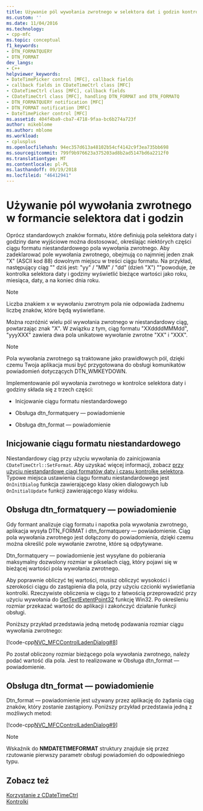 ```yaml
---
title: Używanie pól wywołania zwrotnego w selektora dat i godzin kontrolki | Dokumentacja firmy Microsoft
ms.custom: ''
ms.date: 11/04/2016
ms.technology:
- cpp-mfc
ms.topic: conceptual
f1_keywords:
- DTN_FORMATQUERY
- DTN_FORMAT
dev_langs:
- C++
helpviewer_keywords:
- DateTimePicker control [MFC], callback fields
- callback fields in CDateTimeCtrl class [MFC]
- CDateTimeCtrl class [MFC], callback fields
- CDateTimeCtrl class [MFC], handling DTN_FORMAT and DTN_FORMATQ
- DTN_FORMATQUERY notification [MFC]
- DTN_FORMAT notification [MFC]
- DateTimePicker control [MFC]
ms.assetid: 404f4ba9-cba7-4718-9faa-bc6b274a723f
author: mikeblome
ms.author: mblome
ms.workload:
- cplusplus
ms.openlocfilehash: 94ec357d613a48102b54cf4142c9f3ea735bb698
ms.sourcegitcommit: 799f9b976623a375203ad8b2ad5147bd6a2212f0
ms.translationtype: MT
ms.contentlocale: pl-PL
ms.lasthandoff: 09/19/2018
ms.locfileid: "46412941"
---
```

# <a name="using-callback-fields-in-a-date-and-time-picker-control"></a>Używanie pól wywołania zwrotnego w formancie selektora dat i godzin

Oprócz standardowych znaków formatu, które definiują pola selektora daty i godziny dane wyjściowe można dostosować, określając niektórych części ciągu formatu niestandardowego pola wywołania zwrotnego. Aby zadeklarować pole wywołania zwrotnego, obejmują co najmniej jeden znak "X" (ASCII kod 88) dowolnym miejscu w treści ciągu formatu. Na przykład, następujący ciąg "" dziś jest: "yy" / "MM" / "dd" (dzień "X") ""powoduje, że kontrolka selektora daty i godziny wyświetlić bieżące wartości jako roku, miesiąca, daty, a na koniec dnia roku.

> [!NOTE]
>  Liczba znakiem x w wywołaniu zwrotnym pola nie odpowiada żadnemu liczbę znaków, które będą wyświetlane.

Można rozróżnić wielu pól wywołania zwrotnego w niestandardowy ciąg, powtarzając znak "X". W związku z tym, ciąg formatu "XXddddMMMdd", "yyyXXX" zawiera dwa pola unikatowe wywołanie zwrotne "XX" i "XXX".

> [!NOTE]
>  Pola wywołania zwrotnego są traktowane jako prawidłowych pól, dzięki czemu Twoja aplikacja musi być przygotowana do obsługi komunikatów powiadomień dotyczących DTN_WMKEYDOWN.

Implementowanie pól wywołania zwrotnego w kontrolce selektora daty i godziny składa się z trzech części:

- Inicjowanie ciągu formatu niestandardowego

- Obsługa dtn_formatquery — powiadomienie

- Obsługa dtn_format — powiadomienie

## <a name="initializing-the-custom-format-string"></a>Inicjowanie ciągu formatu niestandardowego

Niestandardowy ciąg przy użyciu wywołania do zainicjowania `CDateTimeCtrl::SetFormat`. Aby uzyskać więcej informacji, zobacz [przy użyciu niestandardowe ciągi formatów daty i czasu kontrolkę selektora](../mfc/using-custom-format-strings-in-a-date-and-time-picker-control.md). Typowe miejsca ustawienia ciągu formatu niestandardowego jest `OnInitDialog` funkcja zawierającego klasy okien dialogowych lub `OnInitialUpdate` funkcji zawierającego klasy widoku.

## <a name="handling-the-dtnformatquery-notification"></a>Obsługa dtn_formatquery — powiadomienie

Gdy formant analizuje ciąg formatu i napotka pola wywołania zwrotnego, aplikacja wysyła DTN_FORMAT i dtn_formatquery — powiadomienie. Ciąg pola wywołania zwrotnego jest dołączony do powiadomienia, dzięki czemu można określić pole wywołanie zwrotne, które są odpytywane.

Dtn_formatquery — powiadomienie jest wysyłane do pobierania maksymalny dozwolony rozmiar w pikselach ciąg, który pojawi się w bieżącej wartości pola wywołania zwrotnego.

Aby poprawnie obliczyć tej wartości, musisz obliczyć wysokości i szerokości ciągu do zastąpienia dla pola, przy użyciu czcionki wyświetlania kontrolki. Rzeczywiste obliczenia w ciągu to z łatwością przeprowadzić przy użyciu wywołania do [GetTextExtentPoint32](/windows/desktop/api/wingdi/nf-wingdi-gettextextentpoint32a) funkcję Win32. Po określeniu rozmiar przekazać wartość do aplikacji i zakończyć działanie funkcji obsługi.

Poniższy przykład przedstawia jedną metodę podawania rozmiar ciągu wywołania zwrotnego:

[!code-cpp[NVC_MFCControlLadenDialog#8](../mfc/codesnippet/cpp/using-callback-fields-in-a-date-and-time-picker-control_1.cpp)]

Po został obliczony rozmiar bieżącego pola wywołania zwrotnego, należy podać wartość dla pola. Jest to realizowane w Obsługa dtn_format — powiadomienie.

## <a name="handling-the-dtnformat-notification"></a>Obsługa dtn_format — powiadomienie

Dtn_format — powiadomienie jest używany przez aplikację do żądania ciąg znaków, który zostanie zastąpiony. Poniższy przykład przedstawia jedną z możliwych metod:

[!code-cpp[NVC_MFCControlLadenDialog#9](../mfc/codesnippet/cpp/using-callback-fields-in-a-date-and-time-picker-control_2.cpp)]

> [!NOTE]
>  Wskaźnik do **NMDATETIMEFORMAT** struktury znajduje się przez rzutowanie pierwszy parametr obsługi powiadomień do odpowiedniego typu.

## <a name="see-also"></a>Zobacz też

[Korzystanie z CDateTimeCtrl](../mfc/using-cdatetimectrl.md)<br/>
[Kontrolki](../mfc/controls-mfc.md)

